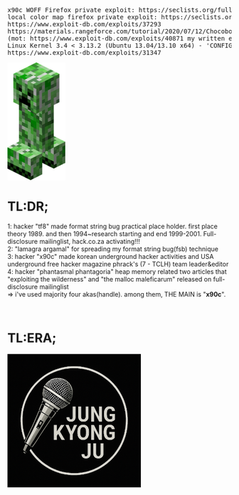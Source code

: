 <pre>
x90c WOFF Firefox private exploit: https://seclists.org/fulldisclosure/2013/Aug/187
local color map firefox private exploit: https://seclists.org/fulldisclosure/2013/Aug/188
https://www.exploit-db.com/exploits/37293
https://materials.rangeforce.com/tutorial/2020/07/12/Chocobo-Root/ zeroday exploit
(mot: https://www.exploit-db.com/exploits/40871 my written exploit oneshot code. it's not rebel's i upload it by his rebel id.(a.k.a) he and me elite hacker)
Linux Kernel 3.4 < 3.13.2 (Ubuntu 13.04/13.10 x64) - 'CONFIG_X86_X32=y' Local Privilege Escalation (3):
https://www.exploit-db.com/exploits/31347
</pre>
<img src="kripertotor.png"><br>
# TL:DR;
1: hacker "tf8" made format string bug practical place holder. first place theory 1989. and then 1994~research starting and end 1999-2001. Full-disclosure mailinglist, hack.co.za activating!!!<br>
2: "lamagra argamal" for spreading my format string bug(fsb) technique<br>
3: hacker "x90c" made korean underground hacker activities and USA underground free hacker magazine phrack's (7 - TCLH) team leader&editor<br>
4: hacker "phantasmal phantagoria" heap memory related two articles that "exploiting the wilderness" and "the malloc maleficarum"  released
on full-disclosure mailinglist<br>
=> i've used majority four akas(handle). among them, THE MAIN is "**x90c**".<br><br><br>
# TL:ERA;
<img src="singer.png" width=300 height=300><br>

